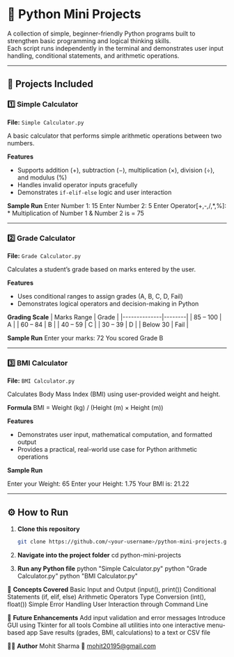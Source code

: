 # 🧮 Python Mini Projects

A collection of simple, beginner-friendly Python programs built to strengthen basic programming and logical thinking skills.  
Each script runs independently in the terminal and demonstrates user input handling, conditional statements, and arithmetic operations.

---

## 📘 Projects Included

### 1️⃣ Simple Calculator
**File:** `Simple Calculator.py`  

A basic calculator that performs simple arithmetic operations between two numbers.

**Features**
- Supports addition (+), subtraction (−), multiplication (×), division (÷), and modulus (%)
- Handles invalid operator inputs gracefully
- Demonstrates `if-elif-else` logic and user interaction

**Sample Run**
Enter Number 1: 15
Enter Number 2: 5
Enter Operator[+,-,/,*,%]: *
Multiplication of Number 1 & Number 2 is = 75

---

### 2️⃣ Grade Calculator
**File:** `Grade Calculator.py`  

Calculates a student’s grade based on marks entered by the user.

**Features**
- Uses conditional ranges to assign grades (A, B, C, D, Fail)
- Demonstrates logical operators and decision-making in Python

**Grading Scale**
| Marks Range | Grade |
|--------------|--------|
| 85 – 100 | A |
| 60 – 84 | B |
| 40 – 59 | C |
| 30 – 39 | D |
| Below 30 | Fail |

**Sample Run**
Enter your marks: 72
You scored Grade B

---

### 3️⃣ BMI Calculator
**File:** `BMI Calculator.py`  

Calculates Body Mass Index (BMI) using user-provided weight and height.

**Formula**
BMI = Weight (kg) / (Height (m) × Height (m))

**Features**
- Demonstrates user input, mathematical computation, and formatted output
- Provides a practical, real-world use case for Python arithmetic operations

**Sample Run**

Enter your Weight: 65
Enter your Height: 1.75
Your BMI is: 21.22


---

## ⚙️ How to Run

1. **Clone this repository**
   ```bash
   git clone https://github.com/<your-username>/python-mini-projects.git
   
2. **Navigate into the project folder**
    cd python-mini-projects

3. **Run any Python file**
   python "Simple Calculator.py"
   python "Grade Calculator.py"
   python "BMI Calculator.py"

🧠 **Concepts Covered**
Basic Input and Output (input(), print())
Conditional Statements (if, elif, else)
Arithmetic Operators
Type Conversion (int(), float())
Simple Error Handling
User Interaction through Command Line

🚀 **Future Enhancements**
Add input validation and error messages
Introduce GUI using Tkinter for all tools
Combine all utilities into one interactive menu-based app
Save results (grades, BMI, calculations) to a text or CSV file

👨‍💻 **Author**
Mohit Sharma
📧 mohit20195@gmail.com
